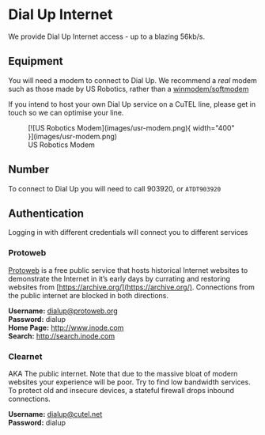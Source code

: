# Dial Up Internet

We provide Dial Up Internet access - up to a blazing 56kb/s.

## Equipment

You will need a modem to connect to Dial Up. We recommend a _real_ modem such as those made by US Robotics, rather than a [winmodem/softmodem](https://en.wikipedia.org/wiki/Softmodem)

If you intend to host your own Dial Up service on a CuTEL line, please get in touch so we can optimise your line.

<figure markdown="span">
  [![US Robotics Modem](images/usr-modem.png){ width="400" }](images/usr-modem.png)
  <figcaption>US Robotics Modem</figcaption>
</figure>

## Number

To connect to Dial Up you will need to call 903920, or `ATDT903920`

## Authentication

Logging in with different credentials will connect you to different services

### Protoweb

[Protoweb](https://protoweb.org/) is a free public service that hosts historical Internet websites to demonstrate the Internet in it’s early days by currating and restoring websites from [https://archive.org/](https://archive.org/). Connections from the public internet are blocked in both directions.

**Username:** dialup@protoweb.org  
**Password:** dialup  
**Home Page:** http://www.inode.com  
**Search:** http://search.inode.com  

### Clearnet

AKA The public internet. Note that due to the massive bloat of modern websites your experience will be poor. Try to find low bandwidth services. To protect old and insecure devices, a stateful firewall drops inbound connections.

**Username:** dialup@cutel.net  
**Password:** dialup